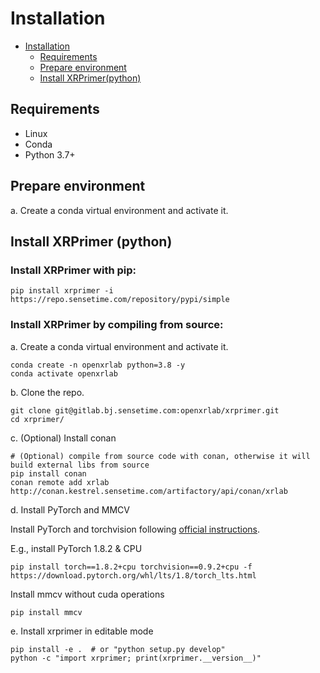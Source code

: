 # Installation

<!-- TOC -->

- [Installation](#installation)
  - [Requirements](#requirements)
  - [Prepare environment](#prepare-environment)
  - [Install XRPrimer(python)](#install-xrprimerpython)

<!-- TOC -->

## Requirements

- Linux
- Conda
- Python 3.7+

## Prepare environment

a. Create a conda virtual environment and activate it.


## Install XRPrimer (python)


### Install XRPrimer with pip:

```shell
pip install xrprimer -i https://repo.sensetime.com/repository/pypi/simple
```

### Install XRPrimer by compiling from source:

a. Create a conda virtual environment and activate it.

```shell
conda create -n openxrlab python=3.8 -y
conda activate openxrlab
```

b. Clone the repo.

```shell
git clone git@gitlab.bj.sensetime.com:openxrlab/xrprimer.git
cd xrprimer/
```
c. (Optional) Install conan


```shell
# (Optional) compile from source code with conan, otherwise it will build external libs from source
pip install conan
conan remote add xrlab http://conan.kestrel.sensetime.com/artifactory/api/conan/xrlab
```
d. Install PyTorch and MMCV

Install PyTorch and torchvision following [official instructions](https://pytorch.org/).

E.g., install PyTorch 1.8.2 & CPU

```shell
pip install torch==1.8.2+cpu torchvision==0.9.2+cpu -f https://download.pytorch.org/whl/lts/1.8/torch_lts.html
```

Install mmcv without cuda operations

```shell
pip install mmcv
```

e. Install xrprimer in editable mode

```shell
pip install -e .  # or "python setup.py develop"
python -c "import xrprimer; print(xrprimer.__version__)"
```
